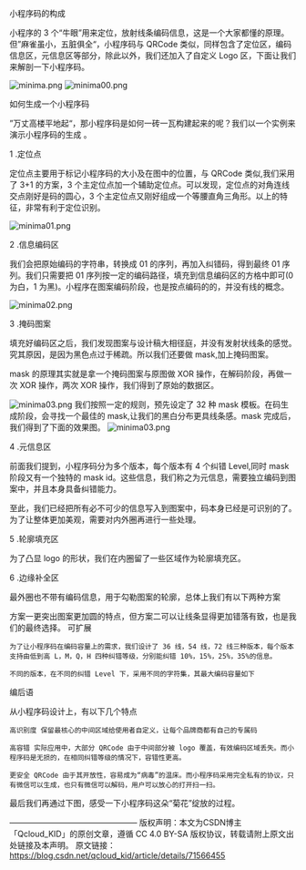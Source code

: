 小程序码的构成

小程序的 3 个“牛眼”用来定位，放射线条编码信息，这是一个大家都懂的原理。但”麻雀虽小，五脏俱全“，小程序码与 QRCode 类似，同样包含了定位区，编码信息区，元信息区等部分，除此以外，我们还加入了自定义 Logo 区，下面让我们来解剖一下小程序码。

![minima.png](https://github.com/dreamsxin/example/blob/master/QRCode/img/minima.png?raw=true)
![minima00.png](https://github.com/dreamsxin/example/blob/master/QRCode/img/minima00.png?raw=true)

如何生成一个小程序码

”万丈高楼平地起“，那小程序码是如何一砖一瓦构建起来的呢？我们以一个实例来演示小程序码的生成 。

1 .定位点

定位点主要用于标记小程序码的大小及在图中的位置，与 QRCode 类似,我们采用了 3+1 的方案，3 个主定位点加一个辅助定位点。可以发现，定位点的对角连线交点刚好是码的圆心，3 个主定位点又刚好组成一个等腰直角三角形。以上的特征，非常有利于定位识别。

![minima01.png](https://github.com/dreamsxin/example/blob/master/QRCode/img/minima01.png?raw=true)

2 .信息编码区

我们会把原始编码的字符串，转换成 01 的序列，再加入纠错码，得到最终 01 序列。我们只需要把 01 序列按一定的编码路径，填充到信息编码区的方格中即可(0 为白，1 为黑)。小程序在图案编码阶段，也是按点编码的的，并没有线的概念。

![minima02.png](https://github.com/dreamsxin/example/blob/master/QRCode/img/minima02.png?raw=true)

3 .掩码图案

填充好编码区之后，我们发现图案与设计稿大相径庭，并没有发射状线条的感觉。究其原因，是因为黑色点过于稀疏。所以我们还要做 mask,加上掩码图案。

mask 的原理其实就是拿一个掩码图案与原图做 XOR 操作，在解码阶段，再做一次 XOR 操作，两次 XOR 操作，我们得到了原始的数据区。

![minima03.png](https://github.com/dreamsxin/example/blob/master/QRCode/img/minima03.png?raw=true)
我们按照一定的规则，预先设定了 32 种 mask 模板。在码生成阶段，会寻找一个最佳的 mask,让我们的黑白分布更具线条感。mask 完成后，我们得到了下面的效果图。
![minima03.png](https://github.com/dreamsxin/example/blob/master/QRCode/img/minima03.png?raw=true)

4 .元信息区

前面我们提到，小程序码分为多个版本，每个版本有 4 个纠错 Level,同时 mask 阶段又有一个独特的 mask id。这些信息，我们称之为元信息，需要独立编码到图案中，并且本身具备纠错能力。

至此，我们已经把所有必不可少的信息写入到图案中，码本身已经是可识别的了。为了让整体更加美观，需要对内外圈再进行一些处理。

5 .轮廓填充区

为了凸显 logo 的形状，我们在内圈留了一些区域作为轮廓填充区。

6 .边缘补全区

最外圈也不带有编码信息，用于勾勒图案的轮廓，总体上我们有以下两种方案

方案一更突出图案更加圆的特点，但方案二可以让线条显得更加错落有致，也是我们的最终选择。
可扩展

    为了让小程序码在编码容量上的需求，我们设计了 36 线，54 线，72 线三种版本，每个版本支持由低到高 L，M，Q，H 四种纠错等级，分别能纠错 10%，15%，25%，35%的信息。

    不同的版本，在不同的纠错 Level 下，采用不同的字符集，其最大编码容量如下

编后语

从小程序码设计上，有以下几个特点

    高识别度 保留最核心的中间区域给使用者自定义，让每个品牌商都有自己的专属码

    高容错 实际应用中，大部分 QRCode 由于中间部分被 logo 覆盖，有效编码区域丢失。而小程序码是无损的，在相同纠错等级的情况下，容错性更高。

    更安全 QRCode 由于其开放性，容易成为“病毒”的温床。而小程序码采用完全私有的协议，只有微信可以生成，也只有微信可以解码，用户可以放心的打开扫一扫。

最后我们再通过下图，感受一下小程序码这朵“菊花”绽放的过程。


————————————————
版权声明：本文为CSDN博主「Qcloud_KID」的原创文章，遵循 CC 4.0 BY-SA 版权协议，转载请附上原文出处链接及本声明。
原文链接：https://blog.csdn.net/qcloud_kid/article/details/71566455

